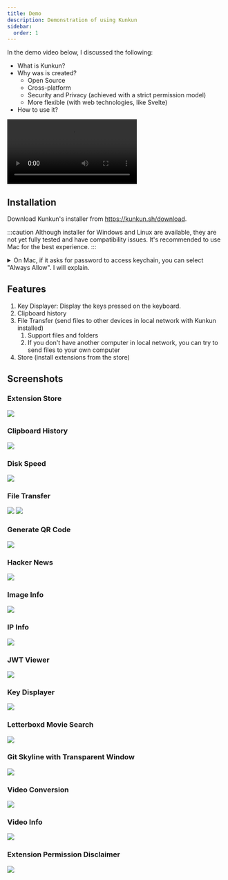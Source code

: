 ```yaml
---
title: Demo
description: Demonstration of using Kunkun
sidebar:
  order: 1
---
```


In the demo video below, I discussed the following:

- What is Kunkun?
- Why was is created?
  - Open Source
  - Cross-platform
  - Security and Privacy (achieved with a strict permission model)
  - More flexible (with web technologies, like Svelte)
- How to use it?

<video src="https://storage.kunkun.sh/kunkun-demo.mp4" controls></video>

## Installation

Download Kunkun's installer from https://kunkun.sh/download.

:::caution
Although installer for Windows and Linux are available, they are not yet fully tested and have compatibility issues.
It's recommended to use Mac for the best experience.
:::

<details>
<summary>On Mac, if it asks for password to access keychain, you can select "Always Allow". I will explain.</summary>

It uses system keychain to store a randomly generated password to encrypt sqlite database,
instead of using the same encryption key on everyone's machine.
Storing the password in a regular file would be a security risk.
Even with obfuscation or encryption,
it's still possible to reverse engineer the binary to get the password.
System keychain is the most secure way to store the password,
but requires user to enter password when the app updates.

</details>

## Features

1. Key Displayer: Display the keys pressed on the keyboard.
2. Clipboard history
3. File Transfer (send files to other devices in local network with Kunkun installed)
   1. Support files and folders
   2. If you don't have another computer in local network, you can try to send files to your own computer
4. Store (install extensions from the store)

## Screenshots

### Extension Store

![](../../../assets/demo/extension-store.png)

### Clipboard History

![](../../../assets/demo/clipboard-history.png)

### Disk Speed

![](../../../assets/demo/disk-speed.png)

### File Transfer

![](../../../assets/demo/file-transfer-1.png)
![](../../../assets/demo/file-transfer-2.png)

### Generate QR Code

![](../../../assets/demo/generate-qrcode.png)

### Hacker News

![](../../../assets/demo/hacker-news.png)

### Image Info

![](../../../assets/demo/image-info.png)

### IP Info

![](../../../assets/demo/ip-info.png)

### JWT Viewer

![](../../../assets/demo/jwt-viewer.png)

### Key Displayer

![](../../../assets/demo/key-displayer.png)

### Letterboxd Movie Search

![](../../../assets/demo/letterboxd-movie-search.png)

### Git Skyline with Transparent Window

![](../../../assets/demo/transparent-git-skyline.png)

### Video Conversion

![](../../../assets/demo/video-conversion.png)

### Video Info

![](../../../assets/demo/video-info.png)

### Extension Permission Disclaimer

![](../../../assets/demo/vscode-store-permissions.png)
